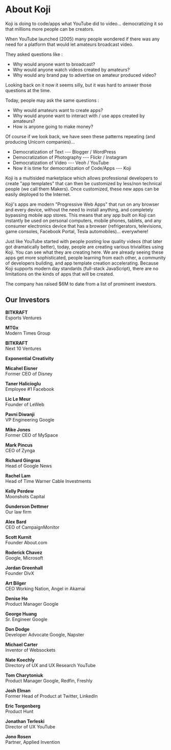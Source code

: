 # About Koji
Koji is doing to code/apps what YouTube did to video... democratizing it so that millions more people can be creators.  

When YouTube launched (2005) many people wondered if there was any need for a platform that would let amateurs broadcast video.  

They asked questions like : 

* Why would anyone want to broadcast?  
* Why would anyone watch videos created by amateurs?  
* Why would any brand pay to advertise on amateur produced video? 

Looking back on it now it seems silly, but it was hard to answer those questions at the time. 

Today, people may ask the same questions :  

* Why would amateurs want to create apps?
* Why would anyone want to interact with / use apps created by amateurs?
* How is anyone going to make money?

Of course if we look back, we have seen these patterns repeating (and producing Unicorn companies)...

* Democratization of Text --- Blogger / WordPress 
* Democratization of Photography --- Flickr / Instagram
* Democratization of Video --- Veoh / YouTube
* Now it is time for democratization of Code/Apps --- Koji

Koji is a multisided marketplace which allows professional developers to create "app templates" that can then be customized by less/non technical people (we call them Makers). Once customized, these new apps can be easily deployed to the Internet.  

Koji's apps are modern "Progressive Web Apps" that run on any browser and every device, without the need to install anything, and completely bypassing mobile app stores. This means that any app built on Koji can instantly be used on personal computers, mobile phones, tablets, and any consumer electronics device that has a browser (refrigerators, televisions, game consoles, Facebook Portal, Tesla automobiles)... everywhere!

Just like YouTube started with people posting low quality videos (that later got dramatically better), today, people are creating various trivialities using Koji.  You can see what they are creating here.  We are already seeing these apps get more sophisticated, people learning from each other, a community of developers building, and app template creation accelerating.  Because Koji supports modern day standards (full-stack JavaScript), there are no limitations on the kinds of apps that will be created.

The company has raised $6M to date from a list of prominent investors.

## Our Investors

**BITKRAFT**<br>
Esports Ventures

**MTGx**<br>
Modern Times Group

**BITKRAFT**<br>
Next 10 Ventures

**Exponential Creativity**

**Micahel Eisner**<br>
Former CEO of Disney

**Taner Halicioglu**<br>
Employee #1 Facebook

**Lic Le Meur**<br>
Founder of LeWeb

**Pavni Diwanji**<br>
VP Engineering Google

**Mike Jones**<br>
Former CEO of MySpace

**Mark Pincus**<br>
CEO of Zynga

**Richard Gingras**<br>
Head of Google News

**Rachel Lam**<br>
Head of Time Warner Cable Investments

**Kelly Perdew**<br>
Moonshots Capital

**Gunderson Dettmer**<br>
Our law firm

**Alex Bard**<br>
CEO of CampaignMonitor

**Scott Kurnit**<br>
Founder About.com

**Roderick Chavez**<br>
Google, Microsoft

**Jordan Greenhall**<br>
Founder DivX

**Art Bilger**<br>
CEO Working Nation, Angel in Akamai

**Denise Ho**<br>
Product Manager Google

**George Huang**<br>
Sr. Engineer Google

**Don Dodge**<br>
Developer Advocate Google, Napster

**Michael Carter**<br>
Inventor of Websockets

**Nate Koechly**<br>
Directory of UX and UX Research YouTube

**Tom Charytoniuk**<br>
Product Manager Google, Redfin, Freshly

**Josh Elman**<br>
Former Head of Product at Twitter, LinkedIn

**Eric Torgenberg**<br>
Product Hunt

**Jonathan Terleski**<br>
Director of UX YouTube

**Jono Rosen**<br>
Partner, Applied Invention

